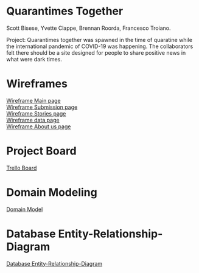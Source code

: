 # Quarantimes Together

Scott Bisese, Yvette Clappe, Brennan Roorda, Francesco Troiano.

Project: Quarantimes together was spawned in the time of quaratine while the international pandemic of COVID-19 was happening. The collaborators felt there should be a site designed for people to share positive news in what were dark times. 

# Wireframes

[Wireframe Main page](public/images/mainwireframe.png)  
[Wireframe Submission page](public/images/SubmissionWireframe.png)  
[Wireframe Stories page](public/images/StoriesWireframe.png)  
[Wireframe data page](public/images/DataWireframe.png)  
[Wireframe About us page](public/images/AboutUsWireframe.png)  

# Project Board

[Trello Board](https://trello.com/b/jqNxgJKu/quarantimes-together)


# Domain Modeling

[Domain Model](public/images/DomainModel.png)


# Database Entity-Relationship-Diagram

[Database Entity-Relationship-Diagram](public/images/DatabaseEntity-Relationship-Diagram.png)